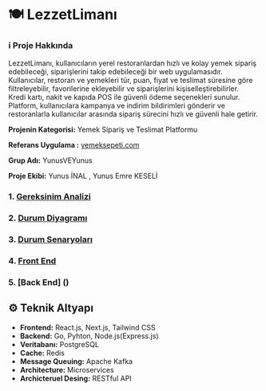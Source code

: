 # 🍽️ LezzetLimanı

### ℹ️ Proje Hakkında

LezzetLimanı, kullanıcıların yerel restoranlardan hızlı ve kolay yemek sipariş edebileceği, siparişlerini takip edebileceği bir web uygulamasıdır. Kullanıcılar, restoran ve yemekleri tür, puan, fiyat ve teslimat süresine göre filtreleyebilir, favorilerine ekleyebilir ve siparişlerini kişiselleştirebilirler.  
Kredi kartı, nakit ve kapıda POS ile güvenli ödeme seçenekleri sunulur. Platform, kullanıcılara kampanya ve indirim bildirimleri gönderir ve restoranlarla kullanıcılar arasında sipariş sürecini hızlı ve güvenli hale getirir.

**Projenin Kategorisi:** Yemek Sipariş ve Teslimat Platformu

**Referans Uygulama :** [yemeksepeti.com](https://www.yemeksepeti.com/restaurants/new?lng=30.58243047530587&lat=37.80179700249864&vertical=restaurants)

**Grup Adı:** YunusVEYunus

**Proje Ekibi:** Yunus İNAL , Yunus Emre KESELİ

### 1. [Gereksinim Analizi](/docs/GereksinimAnalizi/GereksinimAnalizi.md)

### 2. [Durum Diyagramı](/docs/Durum-Diyagrami.md)

### 3. [Durum Senaryoları](./docs/Durum-Senaryolari.md)

### 4. [Front End ](/docs/frontREADME.md)

### 5. [Back End] ()

## ⚙️ Teknik Altyapı

- **Frontend:** React.js, Next.js, Tailwind CSS
- **Backend:** Go, Pyhton, Node.js(Express.js)
- **Veritabanı:** PostgreSQL
- **Cache:** Redis
- **Message Queuing:** Apache Kafka
- **Architecture:** Microservices
- **Archicteruel Desing:** RESTful API
